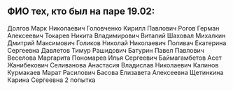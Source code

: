 ## ФИО тех, кто был на паре 19.02:

Долгов Марк Николаевич
Головченко Кирилл Павлович
Рогов Герман Алексеевич
Токарев Никита Владимирович
Виталий Шаховал
Михалкин Дмитрий Максимович
Голиков Николай Николаевич
Поливач Екатерина Сергеевна
Давлетов Тимур Рашидович
Батурин Павел Павлович
Веселова Маргарита
Пономарев Илья Сергеевич
Баймагамбетов Асет Жанибекович
Селиванова Анастасия
Владислав Николаевич Калинов
Курмакаев Марат Расилович
Басова Елизавета Алексеевна
Щетинкина Карина Сергеевна 2 попытка

